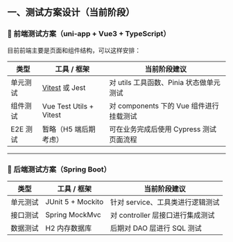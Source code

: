 ## 一、测试方案设计（当前阶段）

### 🔹 前端测试方案（uni-app + Vue3 + TypeScript）

目前前端主要是页面和组件结构，可以这样安排：



| 类型     | 工具 / 框架                           | 当前阶段建议                            |
| -------- | ------------------------------------- | --------------------------------------- |
| 单元测试 | [Vitest](https://vitest.dev/) 或 Jest | 对 utils 工具函数、Pinia 状态做单元测试 |
| 组件测试 | Vue Test Utils + Vitest               | 对 components 下的 Vue 组件进行挂载测试 |
| E2E 测试 | 暂略（H5 端后期考虑）                 | 可在业务完成后使用 Cypress 测试页面流程 |

------

### 🔹 后端测试方案（Spring Boot）



| 类型     | 工具 / 框架       | 当前阶段建议                     |
| -------- | ----------------- | -------------------------------- |
| 单元测试 | JUnit 5 + Mockito | 针对 service、工具类进行逻辑测试 |
| 接口测试 | Spring MockMvc    | 对 controller 层接口进行集成测试 |
| 数据测试 | H2 内存数据库     | 后期对 DAO 层进行 SQL 测试       |

